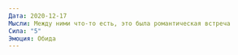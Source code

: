 ```yaml
---
Дата: 2020-12-17
Мысли: Между ними что-то есть, это была романтическая встреча
Сила: "5"
Эмоция: Обида
---
```

